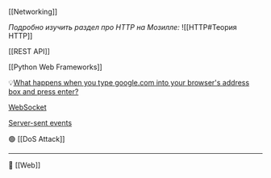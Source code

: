 [[Networking]]

*Подробно изучить раздел про HTTP на Мозилле:*
![[HTTP#Теория HTTP]]

[[REST API]]

[[Python Web Frameworks]]

💡[What happens when you type google.com into your browser's address box and press enter?](https://github.com/alex/what-happens-when)

[WebSocket](https://developer.mozilla.org/en-US/docs/Web/API/WebSockets_API)

[Server-sent events](https://developer.mozilla.org/en-US/docs/Web/API/Server-sent_events)

🟢 [[DoS Attack]]

----
📂 [[Web]]